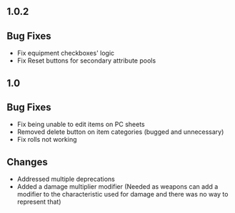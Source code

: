 ## 1.0.2

## Bug Fixes

- Fix equipment checkboxes' logic
- Fix Reset buttons for secondary attribute pools

## 1.0

## Bug Fixes

- Fix being unable to edit items on PC sheets
- Removed delete button on item categories (bugged and unnecessary) 
- Fix rolls not working

## Changes

- Addressed multiple deprecations
- Added a damage multiplier modifier (Needed as weapons can add a modifier to the characteristic used for damage and there was no way to represent that)